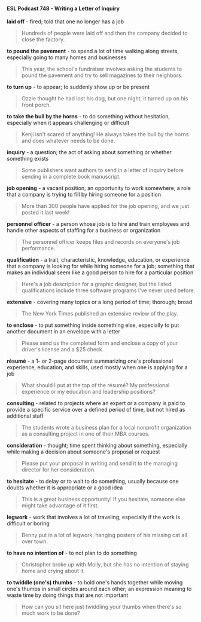 #### ESL Podcast 748 - Writing a Letter of Inquiry

**laid off** - fired; told that one no longer has a job

> Hundreds of people were laid off and then the company decided to close the
factory.

**to pound the pavement** - to spend a lot of time walking along streets, especially
going to many homes and businesses

> This year, the school's fundraiser involves asking the students to pound the
pavement and try to sell magazines to their neighbors.

**to turn up** - to appear; to suddenly show up or be present

> Ozzie thought he had lost his dog, but one night, it turned up on his front porch.

**to take the bull by the horns** - to do something without hesitation, especially
when it appears challenging or difficult

> Kenji isn't scared of anything! He always takes the bull by the horns and does
whatever needs to be done.

**inquiry** - a question; the act of asking about something or whether something
exists

> Some publishers want authors to send in a letter of inquiry before sending in a
complete book manuscript.

**job opening** - a vacant position; an opportunity to work somewhere; a role that a
company is trying to fill by hiring someone for a position

> More than 300 people have applied for the job opening, and we just posted it
last week!

**personnel officer** - a person whose job is to hire and train employees and
handle other aspects of staffing for a business or organization

> The personnel officer keeps files and records on everyone's job performance.

**qualification** - a trait, characteristic, knowledge, education, or experience that a
company is looking for while hiring someone for a job; something that makes an
individual seem like a good person to hire for a particular position

> Here's a job description for a graphic designer, but the listed qualifications
include three software programs I've never used before.

**extensive** - covering many topics or a long period of time; thorough; broad

> The New York Times published an extensive review of the play.

**to enclose** - to put something inside something else, especially to put another
document in an envelope with a letter

> Please send us the completed form and enclose a copy of your driver's license
and a $25 check.

**résumé** - a 1- or 2-page document summarizing one's professional experience,
education, and skills, used mostly when one is applying for a job

> What should I put at the top of the résumé? My professional experience or my
education and leadership positions?

**consulting** - related to projects where an expert or a company is paid to provide
a specific service over a defined period of time, but not hired as additional staff

> The students wrote a business plan for a local nonprofit organization as a
consulting project in one of their MBA courses.

**consideration** - thought; time spent thinking about something, especially while
making a decision about someone's proposal or request

> Please put your proposal in writing and send it to the managing director for her
consideration.

**to hesitate** - to delay or to wait to do something, usually because one doubts
whether it is appropriate or a good idea

> This is a great business opportunity! If you hesitate, someone else might take
advantage of it first.

**legwork** - work that involves a lot of traveling, especially if the work is difficult or
boring

> Benny put in a lot of legwork, hanging posters of his missing cat all over town.

**to have no intention of** - to not plan to do something

> Christopher broke up with Molly, but she has no intention of staying home and
crying about it.

**to twiddle (one's) thumbs** - to hold one's hands together while moving one's
thumbs in small circles around each other; an expression meaning to waste time
by doing things that are not important

> How can you sit here just twiddling your thumbs when there's so much work to
be done?

